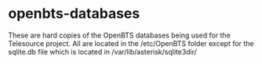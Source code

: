 openbts-databases
=================

These are hard copies of the OpenBTS databases being used for the Telesource project.  All are located in the /etc/OpenBTS folder except for the sqlite.db file which is located in /var/lib/asterisk/sqlite3dir/
